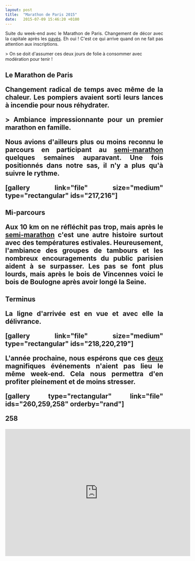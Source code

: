 ```yaml
---
layout: post
title:  "Marathon de Paris 2015"
date:   2015-07-09 15:46:20 +0100
---
```

<p style="text-align: justify;">Suite du week-end avec le Marathon de Paris. Changement de décor avec la capitale après les <a href="http://twomoulins.fr/velo/paris-roubaix-2015">pavés</a>.
Eh oui ! C'est ce qui arrive quand on ne fait pas attention aux inscriptions.</p>
> On se doit d'assumer ces deux jours de folie à consommer avec modération pour tenir !

<h2 style="text-align: justify;">Le Marathon de Paris
<p style="text-align: justify;">Changement radical de temps avec même de la chaleur.
Les pompiers avaient sorti leurs lances à incendie pour nous réhydrater.</p>
> Ambiance impressionnante pour un premier marathon en famille.
<p style="text-align: justify;">Nous avions d'ailleurs plus ou moins reconnu le parcours en participant au <a href="https://www.strava.com/activities/265166492">semi-marathon</a> quelques semaines auparavant.
Une fois positionnés dans notre sas, il n'y a plus qu'à suivre le rythme.</p>
[gallery link="file" size="medium" type="rectangular" ids="217,216"]
<h2 style="text-align: justify;">Mi-parcours
<p style="text-align: justify;">Aux 10 km on ne réfléchit pas trop, mais après le <a href="https://www.strava.com/activities/265166492">semi-marathon</a> c'est une autre histoire surtout avec des températures estivales.
Heureusement, l'ambiance des groupes de tambours et les nombreux encouragements du public parisien aident à se surpasser.
Les pas se font plus lourds, mais après le bois de Vincennes voici le bois de Boulogne après avoir longé la Seine.</p>

<h2 style="text-align: justify;">Terminus
<p style="text-align: justify;">La ligne d'arrivée est en vue et avec elle la délivrance.</p>
[gallery link="file" size="medium" type="rectangular" ids="218,220,219"]
<p style="text-align: justify;">L'année prochaine, nous espérons que ces <a href="http://twomoulins.fr/velo/paris-roubaix-2015">deux</a> magnifiques événements n'aient pas lieu le même week-end.
Cela nous permettra d'en profiter pleinement et de moins stresser.</p>
[gallery type="rectangular" link="file" ids="260,259,258" orderby="rand"]


258


<center><iframe src="https://www.strava.com/activities/284293082/embed/040580856389410c5d378dde31374457853f953f" width="590" height="405" frameborder="0" scrolling="no" data-mce-fragment="1"></iframe></center><center></center><center></center>